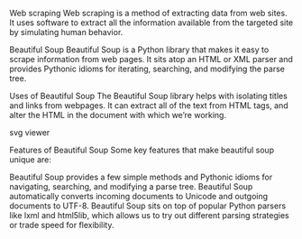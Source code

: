 Web scraping
Web scraping is a method of extracting data from web sites. It uses software to extract all the information available from the targeted site by simulating human behavior.

Beautiful Soup
Beautiful Soup is a Python library that makes it easy to scrape information from web pages. It sits atop an HTML or XML parser and provides Pythonic idioms for iterating, searching, and modifying the parse tree.

Uses of Beautiful Soup
The Beautiful Soup library helps with isolating titles and links from webpages. It can extract all of the text from ​HTML tags, and alter the HTML ​in the document with which we’re working.

svg viewer

Features of Beautiful Soup
Some key features that make beautiful soup unique are:

Beautiful Soup provides a few simple methods and Pythonic idioms for navigating, searching, and modifying a parse tree.
Beautiful Soup automatically converts incoming documents to Unicode and outgoing documents to UTF-8.
Beautiful Soup sits on top of popular Python parsers like lxml and html5lib, which allows​ us to try out different parsing strategies or trade speed for flexibility.
